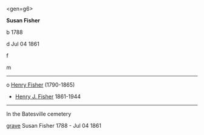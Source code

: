 <gen=g6>

<b>Susan Fisher</b>

b 1788

d Jul 04 1861

f 

m


<hr>

o [Henry Fisher](../g6/henry_fisher_1790.md) (1790-1865)

- [Henry J. Fisher](../g5/henry_j_fisher.md) 1861-1944

<hr>

In the Batesville cemetery

[grave](https://www.findagrave.com/memorial/149637708/susan-fisher) Susan Fisher 1788 - Jul 04 1861
